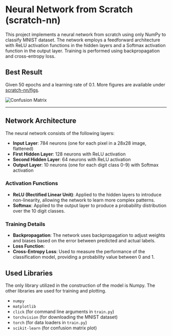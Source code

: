 
# Neural Network from Scratch (scratch-nn)

This project implements a neural network from scratch using only NumPy to classify MNIST dataset. The network employs a feedforward architecture with ReLU activation functions in the hidden layers and a Softmax activation function in the output layer. Training is performed using backpropagation and cross-entropy loss.

## Best Result
Given 50 epochs and a learning rate of 0.1.
More figures are available under [scratch-nn/figs](scratch-nn/figs).


![Confusion Matrix](https://github.com/IsaiahHarvi/scratch-nn/assets/61603275/5f525885-71fb-4619-8cf3-043619f5b6e1)

---

## Network Architecture

The neural network consists of the following layers:

- **Input Layer**: 784 neurons (one for each pixel in a 28x28 image, flattened)
- **First Hidden Layer**: 128 neurons with ReLU activation
- **Second Hidden Layer**: 64 neurons with ReLU activation
- **Output Layer**: 10 neurons (one for each digit class 0-9) with Softmax activation

### Activation Functions

- **ReLU (Rectified Linear Unit)**: Applied to the hidden layers to introduce non-linearity, allowing the network to learn more complex patterns.
- **Softmax**: Applied to the output layer to produce a probability distribution over the 10 digit classes.

### Training Details

- **Backpropagation**: The network uses backpropagation to adjust weights and biases based on the error between predicted and actual labels.
- **Loss Function**:
- **Cross-Entropy Loss**: Used to measure the performance of the classification model, providing a probability value between 0 and 1.

## Used Libraries
The only library utilized in the construction of the model is Numpy. The other libraries are used for training and plotting.
- `numpy`
- `matplotlib`
- `click` (for command line arguments in `train.py`)
- `torchvision`  (for downloading the MNIST dataset)
- `torch`  (for data loaders in `train.py`)
- `scikit-learn` (for confusion matrix plot)
